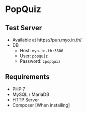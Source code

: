 # PopQuiz

## Test Server

* Available at <https://pun.myo.in.th/>
* DB
	+ Host: `myo.in.th:3306`
	+ User: `popquiz`
	+ Password: `zpopquiz`

## Requirements

* PHP 7
* MySQL / MariaDB
* HTTP Server
* Composer [When installing]
